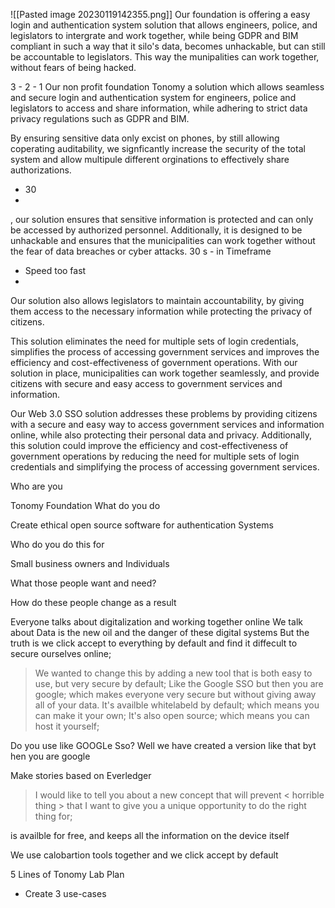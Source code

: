 ![[Pasted image 20230119142355.png]]
Our foundation is offering a easy login and authentication system solution that allows engineers, police, and legislators to intergrate and work together, while being GDPR and BIM compliant in such a way that it silo's data, becomes unhackable, but can still be accountable to legislators.
This way the munipalities can work together, without fears of being hacked.

3 - 2 - 1
Our non profit foundation Tonomy a solution which allows seamless and secure login and authentication system for engineers, police and legislators to access and share information, while adhering to strict data privacy regulations such as GDPR and BIM. 

By ensuring sensitive data only excist on phones, by still allowing coperating auditability, we signficantly increase the security of the total system and allow multipule different orginations to effectively share authorizations. 

- 30 
- 

, our solution ensures that sensitive information is protected and can only be accessed by authorized personnel. Additionally, it is designed to be unhackable and ensures that the municipalities can work together without the fear of data breaches or cyber attacks.
30 s - in Timeframe
- Speed too fast
- 

Our solution also allows legislators to maintain accountability, by giving them access to the necessary information while protecting the privacy of citizens.

This solution eliminates the need for multiple sets of login credentials, simplifies the process of accessing government services and improves the efficiency and cost-effectiveness of government operations. With our solution in place, municipalities can work together seamlessly, and provide citizens with secure and easy access to government services and information.


Our Web 3.0 SSO solution addresses these problems by providing citizens with a secure and easy way to access government services and information online, while also protecting their personal data and privacy. Additionally, this solution could improve the efficiency and cost-effectiveness of government operations by reducing the need for multiple sets of login credentials and simplifying the process of accessing government services.

Who are you

Tonomy Foundation
What do you do

Create ethical open source software for authentication Systems

Who do you do this for

Small business owners and Individuals

What those people want and need?


How do these people change as a result



Everyone talks about digitalization and working together online
We talk about Data is the new oil and the danger of these digital systems
But the truth is we click accept to everything by default and find it diffecult to secure ourselves online; 
> We wanted to change this by adding a new tool that is both easy to use, but very secure by default; 
Like the Google SSO but then you are google; which makes everyone very secure but without giving away all of your data.
It's availble whitelabeld by default; which means you can make it your own;
It's also open source; which means you can host it yourself;


Do you use like GOOGLe Sso? Well we have created a version like that byt hen you are google

Make stories based on Everledger
> I would like to tell you about a new concept that will prevent < horrible thing > that I want to give you a unique opportunity to do the right thing for; 
> 



is availble for free, and keeps all the information on the device itself


We use calobartion tools together and we click accept by default


5 Lines of Tonomy Lab Plan

-  Create 3 use-cases

